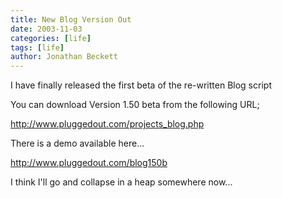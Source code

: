 ```yaml
---
title: New Blog Version Out
date: 2003-11-03
categories: [life]
tags: [life]
author: Jonathan Beckett
---
```


I have finally released the first beta of the re-written Blog script 

You can download Version 1.50 beta from the following URL;

http://www.pluggedout.com/projects_blog.php

There is a demo available here...

http://www.pluggedout.com/blog150b

I think I'll go and collapse in a heap somewhere now...
